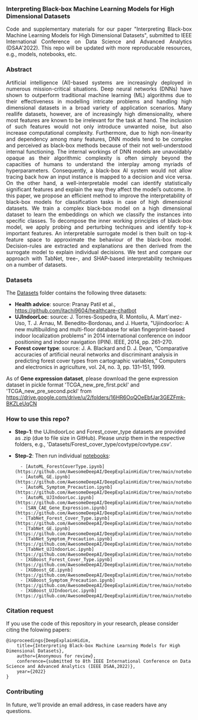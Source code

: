 ### Interpreting Black-box Machine Learning Models for High Dimensional Datasets

<p align="justify">Code and supplementary materials for our paper "Interpreting Black-box Machine Learning Models for High Dimensional Datasets", submitted to IEEE International Conference on Data Science and Advanced Analytics (DSAA'2022). This repo will be updated with more reproducable resources, e.g., models, notebooks, etc.</p>

### Abstract ###
<p align="justify"> Artificial intelligence (AI)-based systems are increasingly deployed in numerous mission-critical situations. Deep neural networks (DNNs) have shown to outperform traditional machine learning (ML) algorithms due to their effectiveness in modelling intricate problems and handling high dimensional datasets in a broad variety of application scenarios. Many reallife datasets, however, are of increasingly high dimensionality, where most features are known to be irrelevant for the task at hand. The inclusion of such features would not only introduce unwanted noise, but also increase computational complexity. Furthermore, due to high non-linearity and dependency among many features, DNN models tend to be complex and perceived as black-box methods because of their not well-understood internal functioning. The internal workings of DNN models are unavoidably opaque as their algorithmic complexity is often simply beyond the capacities of humans to understand the interplay among myriads of hyperparameters. Consequently, a black-box AI system would not allow tracing back how an input instance is mapped to a decision and vice versa. On the other hand, a well-interpretable model can identify statistically significant features and explain the way they affect the model’s outcome. In this paper, we propose an efficient method to improve the interpretability of black-box models for classification tasks in case of high dimensional datasets. We train a complex black-box model on a high dimensional dataset to learn the embeddings on which we classify the instances into specific classes. To decompose the inner working principles of black-box model, we apply probing and perturbing techniques and identify top-k important features. An interpretable surrogate model is then built on top-k feature space to approximate the behaviour of the black-box model. Decision-rules are extracted and explanations are then derived from the surrogate model to explain individual decisions. We test and compare our approach with TabNet, tree-, and SHAP-based interpretability techniques on a number of datasets.</p>

### Datasets
The [Datasets](https://github.com/AwesomeDeepAI/DeepExplainHidim/tree/main/Datasets) folder contains the following three datasets: 
- **Health advice**: source: Pranay Patil et al., https://github.com/itachi9604/healthcare-chatbot
- **UJIndoorLoc**: source: J. Torres-Sospedra, R. Montoliu, A. Mart´ınez-Uso, T. J. Arnau, M. Benedito-Bordonau, and J. Huerta, "Ujiindoorloc: A new multibuilding and multi-floor database for wlan fingerprint-based indoor localization problems" in 2014 international conference on indoor positioning and indoor navigation (IPIN). IEEE, 2014, pp. 261–270.
- **Forest cover type**: source: J. A. Blackard and D. J. Dean, “Comparative accuracies of artificial neural networks and discriminant analysis in predicting forest cover types from cartographic variables,” Computers and electronics in agriculture, vol. 24, no. 3, pp. 131–151, 1999.

As of **Gene expression dataset**, please download the gene expression dataset in pickle format 'TCGA_new_pre_first.pckl' and 'TCGA_new_pre_second.pckl' from https://drive.google.com/drive/u/2/folders/16HR6OoQOeEbfJar3GEZFmk-BKZLeUqCN

### How to use this repo? 
- **Step-1**: the UJIndoorLoc and Forest_cover_type datasets are provided as .zip (due to file size in GitHub). Please unzip them in the respective folders, e.g., 'Datasets/Forest_cover_type/covtype/covtype.csv'. 
- **Step-2**: Then run individual [notebooks](https://github.com/AwesomeDeepAI/DeepExplainHidim/tree/main/notebooks):

        - [AutoML_ForestCoverType.ipynb](https://github.com/AwesomeDeepAI/DeepExplainHidim/tree/main/notebooks/AutoML_ForestCoverType.ipynb)
        - [AutoML_GE.ipynb](https://github.com/AwesomeDeepAI/DeepExplainHidim/tree/main/notebooks/AutoML_GE.ipynb)
        - [AutoML_Symptom_Precaution.ipynb](https://github.com/AwesomeDeepAI/DeepExplainHidim/tree/main/notebooks/AutoML_Symptom_Precaution.ipynb)
        - [AutoML_UJIndoorLoc.ipynb](https://github.com/AwesomeDeepAI/DeepExplainHidim/tree/main/notebooks/AutoML_UJIndoorLoc.ipynb)
        - [SAN_CAE_Gene_Expression.ipynb](https://github.com/AwesomeDeepAI/DeepExplainHidim/tree/main/notebooks/SAN_CAE_Gene_Expression.ipynb)
        - [TabNet_Forest_Cover_Type.ipynb](https://github.com/AwesomeDeepAI/DeepExplainHidim/tree/main/notebooks/TabNet_Forest_Cover_Type.ipynb)
        - [TabNet_GE.ipynb](https://github.com/AwesomeDeepAI/DeepExplainHidim/tree/main/notebooks/TabNet_GE.ipynb)
        - [TabNet_Symptom_Precaution.ipynb](https://github.com/AwesomeDeepAI/DeepExplainHidim/tree/main/notebooks/TabNet_Symptom_Precaution.ipynb)
        - [TabNet_UJIndoorLoc.ipynb](https://github.com/AwesomeDeepAI/DeepExplainHidim/tree/main/notebooks/TabNet_UJIndoorLoc.ipynb)
        - [XGBoost_Forest_Cover_Type.ipynb](https://github.com/AwesomeDeepAI/DeepExplainHidim/tree/main/notebooks/XGBoost_Forest_Cover_Type.ipynb)
        - [XGBoost_GE.ipynb](https://github.com/AwesomeDeepAI/DeepExplainHidim/tree/main/notebooks/XGBoost_GE.ipynb)
        - [XGBoost_Symptom_Precaution.ipynb](https://github.com/AwesomeDeepAI/DeepExplainHidim/tree/main/notebooks/XGBoost_Symptom_Precaution.ipynb)
        - [XGBoost_UJIndoorLoc.ipynb](https://github.com/AwesomeDeepAI/DeepExplainHidim/tree/main/notebooks/XGBoost_UJIndoorLoc.ipynb)

### Citation request ###
If you use the code of this repository in your research, please consider citing the folowing papers:

    @inproceedings{DeepExplainHidim,
        title={Interpreting Black-box Machine Learning Models for High Dimensional Datasets},
        author={Anonymous for review},
        conference={submitted to 8th IEEE International Conference on Data Science and Advanced Analytics (IEEE DSAA,2022)},
        year={2022}
    }

### Contributing ###
In future, we'll provide an email address, in case readers have any questions.
